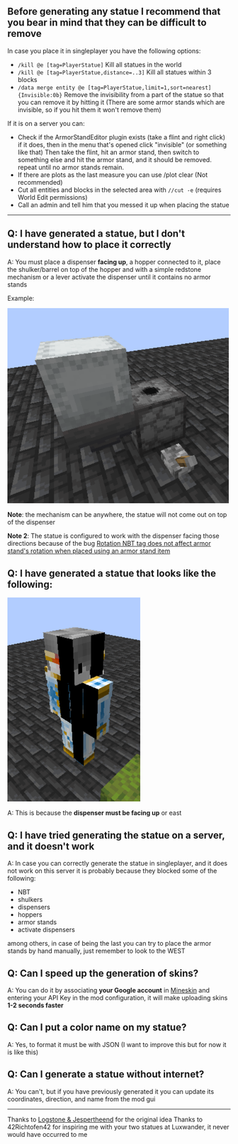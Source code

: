 ## Before generating any statue I recommend that you bear in mind that they can be difficult to remove
In case you place it in singleplayer you have the following options:
* `/kill @e [tag=PlayerStatue]` Kill all statues in the world
* `/kill @e [tag=PlayerStatue,distance=..3]` Kill all statues within 3 blocks
* `/data merge entity @e [tag=PlayerStatue,limit=1,sort=nearest] {Invisible:0b}` Remove the invisibility from a part of the statue so that you can remove it by hitting it (There are some armor stands which are invisible, so if you hit them it won't remove them)

If it is on a server you can:
* Check if the ArmorStandEditor plugin exists (take a flint and right click)
  if it does, then in the menu that's opened click "invisible" (or something like that)
  Then take the flint, hit an armor stand, then switch to something else and hit the armor stand, and it should be removed.
  repeat until no armor stands remain.
* If there are plots as the last measure you can use /plot clear (Not recommended)
* Cut all entities and blocks in the selected area with `//cut -e` (requires World Edit permissions)
* Call an admin and tell him that you messed it up when placing the statue

***
## Q: I have generated a statue, but I don't understand how to place it correctly
A: You must place a dispenser **facing up**, a hopper connected to it, place the shulker/barrel on top of the hopper and with a simple redstone mechanism or a lever activate the dispenser until it contains no armor stands

Example:

<img src="../../../images/wiki/player_statue_correct_use.png" alt="Correct use" width="500">

**Note**: the mechanism can be anywhere, the statue will not come out on top of the dispenser

**Note 2**: The statue is configured to work with the dispenser facing those directions because of the bug [Rotation NBT tag does not affect armor stand's rotation when placed using an armor stand item](https://bugs.mojang.com/browse/MC-189647)

## Q: I have generated a statue that looks like the following:

<img src="../../../images/wiki/player_statue_wrong_use.png" alt="Wrong use" width="300">

A: This is because the **dispenser must be facing up** or east

## Q: I have tried generating the statue on a server, and it doesn't work
A: In case you can correctly generate the statue in singleplayer, and it does not work on this server it is probably because they blocked some of the following:
* NBT
* shulkers
* dispensers
* hoppers
* armor stands
* activate dispensers

among others, in case of being the last you can try to place the armor stands by hand manually, just remember to look to the WEST

## Q: Can I speed up the generation of skins?
A: You can do it by associating **your Google account** in [Mineskin](https://mineskin.org/apikey) and entering your API Key in the mod configuration, it will make uploading skins **1-2 seconds faster**

## Q: Can I put a color name on my statue?
A: Yes, to format it must be with JSON (I want to improve this but for now it is like this)

## Q: Can I generate a statue without internet?
A: You can't, but if you have previously generated it you can update its coordinates, direction, and name from the mod gui
***

Thanks to [Logstone & Jespertheend](https://statue.jespertheend.com/) for the original idea
Thanks to 42Richtofen42 for inspiring me with your two statues at Luxwander, it never would have occurred to me
